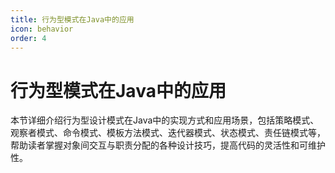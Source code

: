 ```yaml
---
title: 行为型模式在Java中的应用
icon: behavior
order: 4
---
```


# 行为型模式在Java中的应用

本节详细介绍行为型设计模式在Java中的实现方式和应用场景，包括策略模式、观察者模式、命令模式、模板方法模式、迭代器模式、状态模式、责任链模式等，帮助读者掌握对象间交互与职责分配的各种设计技巧，提高代码的灵活性和可维护性。
